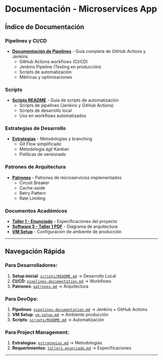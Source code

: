 # Documentación - Microservices App

## Índice de Documentación

### **Pipelines y CI/CD**
- **[Documentación de Pipelines](pipelines-documentation.md)** - Guía completa de GitHub Actions y Jenkins
  - GitHub Actions workflows (CI/CD)
  - Jenkins Pipeline (Testing en producción)
  - Scripts de automatización
  - Métricas y optimizaciones

### **Scripts**
- **[Scripts README](../scripts/README.md)** - Guía de scripts de automatización
  - Scripts de pipelines (Jenkins y GitHub Actions)
  - Scripts de desarrollo local
  - Uso en workflows automatizados

### **Estrategias de Desarrollo**
- **[Estrategias](estrategias.md)** - Metodologías y branching
  - Git Flow simplificado
  - Metodología ágil Kanban
  - Políticas de versionado

### **Patrones de Arquitectura**
- **[Patrones](patrones.md)** - Patrones de microservicios implementados
  - Circuit Breaker
  - Cache-aside
  - Retry Pattern
  - Rate Limiting

### **Documentos Académicos**
- **[Taller 1 - Enunciado](taller1-enunciado.md)** - Especificaciones del proyecto
- **[Software 5 - Taller 1 PDF](software5%20taller%201.pdf)** - Diagrama de arquitectura
- **[VM Setup](vm-setup.md)** - Configuración de ambiente de producción

---

## Navegación Rápida

### Para Desarrolladores:
1. **Setup inicial**: [`scripts/README.md`](../scripts/README.md) → Desarrollo Local
2. **CI/CD**: [`pipelines-documentation.md`](pipelines-documentation.md) → Workflows
3. **Patrones**: [`patrones.md`](patrones.md) → Arquitectura

### Para DevOps:
1. **Pipelines**: [`pipelines-documentation.md`](pipelines-documentation.md) → Jenkins + GitHub Actions
2. **VM Setup**: [`vm-setup.md`](vm-setup.md) → Ambiente producción
3. **Scripts**: [`scripts/README.md`](../scripts/README.md) → Automatización

### Para Project Management:
1. **Estrategias**: [`estrategias.md`](estrategias.md) → Metodologías
2. **Requerimientos**: [`taller1-enunciado.md`](taller1-enunciado.md) → Especificaciones

---

